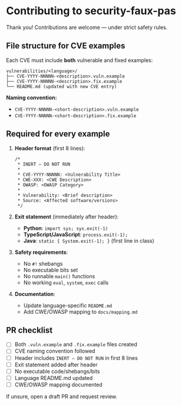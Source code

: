 # Contributing to security-faux-pas

Thank you! Contributions are welcome — under strict safety rules.

## File structure for CVE examples

Each CVE must include **both** vulnerable and fixed examples:

```
vulnerabilities/<language>/
├── CVE-YYYY-NNNNN-<description>.vuln.example
├── CVE-YYYY-NNNNN-<description>.fix.example
└── README.md (updated with new CVE entry)
```

**Naming convention:**
- `CVE-YYYY-NNNNN-<short-description>.vuln.example`
- `CVE-YYYY-NNNNN-<short-description>.fix.example`

## Required for every example

1. **Header format** (first 8 lines):
   ```
   /*
    * INERT — DO NOT RUN
    * 
    * CVE-YYYY-NNNNN: <Vulnerability Title>
    * CWE-XXX: <CWE Description>
    * OWASP: <OWASP Category>
    * 
    * Vulnerability: <Brief description>
    * Source: <Affected software/versions>
    */
   ```

2. **Exit statement** (immediately after header):
   - **Python**: `import sys; sys.exit(-1)`
   - **TypeScript/JavaScript**: `process.exit(-1);`
   - **Java**: `static { System.exit(-1); }` (first line in class)

3. **Safety requirements**:
   - No `#!` shebangs
   - No executable bits set
   - No runnable `main()` functions
   - No working `eval`, `system`, `exec` calls

4. **Documentation**:
   - Update language-specific `README.md`
   - Add CWE/OWASP mapping to `docs/mapping.md`

## PR checklist
- [ ] Both `.vuln.example` and `.fix.example` files created
- [ ] CVE naming convention followed
- [ ] Header includes `INERT — DO NOT RUN` in first 8 lines
- [ ] Exit statement added after header
- [ ] No executable code/shebangs/bits
- [ ] Language README.md updated
- [ ] CWE/OWASP mapping documented

If unsure, open a draft PR and request review.
